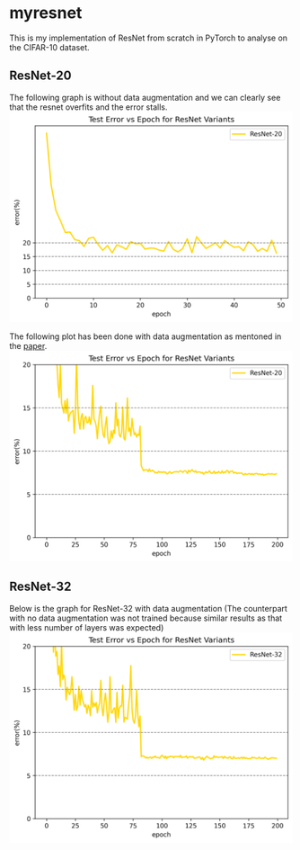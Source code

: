 # myresnet
This is my implementation of ResNet from scratch in PyTorch to analyse on the CIFAR-10 dataset. 

## ResNet-20
The following graph is without data augmentation and we can clearly see that the resnet overfits and the error stalls.
![image alt](https://github.com/adityaghosh2264/myresnet/blob/bb89165df1d345eefd696346fede40051cbd13c5/data/resnet20_error_curve(no_augmentation).png)


The following plot has been done with data augmentation as mentoned in the [paper](https://arxiv.org/abs/1512.03385).
![image alt](https://github.com/adityaghosh2264/myresnet/blob/bb89165df1d345eefd696346fede40051cbd13c5/data/resnet20_error_curve.png)


## ResNet-32
Below is the graph for ResNet-32 with data augmentation (The counterpart with no data augmentation was not trained because  similar results as that with less number of layers was expected)
![image alt](https://github.com/adityaghosh2264/myresnet/blob/bb89165df1d345eefd696346fede40051cbd13c5/data/resnet32_error_curve.png)
